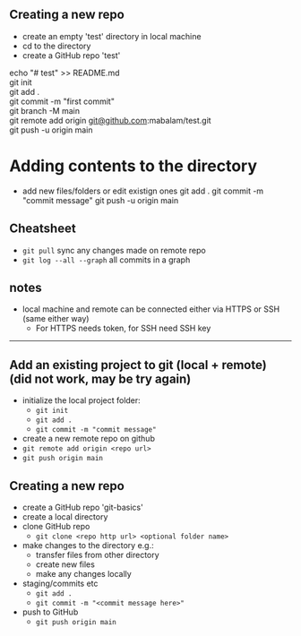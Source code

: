 ## Creating a new repo
- create an empty 'test' directory in local machine
- cd to the directory
- create a GitHub repo 'test'

echo "# test" >> README.md  
git init  
git add .  
git commit -m "first commit"  
git branch -M main  
git remote add origin git@github.com:mabalam/test.git  
git push -u origin main  

# Adding contents to the directory

- add new files/folders or edit existign ones
git add .
git commit -m "commit message"
git push -u origin main

    
## Cheatsheet
- `git pull` sync any changes made on remote repo
- `git log --all --graph` all commits in a graph
    


## notes
- local machine and remote can be connected either via HTTPS or SSH (same either way)
	- For HTTPS needs token, for SSH need SSH key

*****************


## Add an existing project to git (local + remote) (did not work, may be try again)
- initialize the local project folder: 
    - `git init`
    - `git add .`
    - `git commit -m "commit message"`
- create a new remote repo on github
- `git remote add origin <repo url>`
- `git push origin main`

## Creating a new repo
- create a GitHub repo 'git-basics'
- create a local directory
- clone GitHub repo
	- `git clone <repo http url> <optional folder name>`
- make changes to the directory e.g.:
    - transfer files from other directory
    - create new files
    - make any changes locally
- staging/commits etc
	- `git add .`
	- `git commit -m "<commit message here>"`
- push to GitHub
	- `git push origin main`